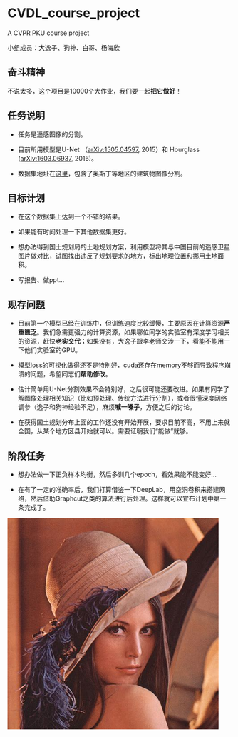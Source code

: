 # CVDL_course_project
A CVPR PKU course project

小组成员：大逸子、狗神、白哥、杨海欣

## 奋斗精神

不说太多，这个项目是10000个大作业，我们要一起**把它做好**！

## 任务说明

- 任务是遥感图像的分割。

- 目前所用模型是U-Net （[arXiv:1505.04597](https://arxiv.org/abs/1505.04597), 2015）和 Hourglass ([arXiv:1603.06937](https://arxiv.org/abs/1603.06937), 2016)。

- 数据集地址在[这里](https://files.inria.fr/aerialimagelabeling/NEW2-AerialImageDataset.zip)，包含了奥斯丁等地区的建筑物图像分割。

## 目标计划

- 在这个数据集上达到一个不错的结果。

- 如果能有时间处理一下其他数据集更好。

- 想办法得到国土规划局的土地规划方案，利用模型将其与中国目前的遥感卫星图片做对比，试图找出违反了规划要求的地方，标出地理位置和挪用土地面积。

- 写报告、做ppt…

## 现存问题

- 目前第一个模型已经在训练中，但训练速度比较缓慢，主要原因在计算资源**严重匮乏**。我们急需更强力的计算资源，如果哪位同学的实验室有深度学习相关的资源，赶快**老实交代**；如果没有，大逸子跟李老师交涉一下，看能不能用一下他们实验室的GPU。

- 模型loss的可视化做得还不是特别好，cuda还存在memory不够而导致程序崩溃的问题，希望同志们**帮助修改**。

- 估计简单用U-Net分割效果不会特别好，之后很可能还要改进。如果有同学了解图像处理相关知识（比如预处理、传统方法进行分割），或者很懂深度网络调参（逸子和狗神经验不足），麻烦**喊一嗓子**，方便之后的讨论。

- 在获得国土规划分布上面的工作还没有开始开展，要求目前不高，不用上来就全国，从某个地方区县开始就可以。需要证明我们“能做”就够。

## 阶段任务

- 想办法做一下正负样本均衡，然后多训几个epoch，看效果能不能变好…

- 在有了一定的准确率后，我们打算借鉴一下DeepLab，用空洞卷积来搭建网络，然后借助Graphcut之类的算法进行后处理。这样就可以宣布计划中第一条完成了。

![Lena镇楼](https://github.com/Barak123748596/CVDL_course_project/blob/master/lena.jpg)